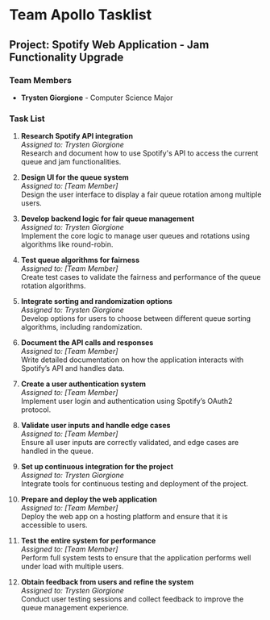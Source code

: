 # Team Apollo Tasklist

## Project: Spotify Web Application - Jam Functionality Upgrade

### Team Members
- **Trysten Giorgione** - Computer Science Major

### Task List

1. **Research Spotify API integration**  
   _Assigned to: Trysten Giorgione_  
   Research and document how to use Spotify's API to access the current queue and jam functionalities.

2. **Design UI for the queue system**  
   _Assigned to: [Team Member]_  
   Design the user interface to display a fair queue rotation among multiple users.

3. **Develop backend logic for fair queue management**  
   _Assigned to: Trysten Giorgione_  
   Implement the core logic to manage user queues and rotations using algorithms like round-robin.

4. **Test queue algorithms for fairness**  
   _Assigned to: [Team Member]_  
   Create test cases to validate the fairness and performance of the queue rotation algorithms.

5. **Integrate sorting and randomization options**  
   _Assigned to: Trysten Giorgione_  
   Develop options for users to choose between different queue sorting algorithms, including randomization.

6. **Document the API calls and responses**  
   _Assigned to: [Team Member]_  
   Write detailed documentation on how the application interacts with Spotify’s API and handles data.

7. **Create a user authentication system**  
   _Assigned to: [Team Member]_  
   Implement user login and authentication using Spotify’s OAuth2 protocol.

8. **Validate user inputs and handle edge cases**  
   _Assigned to: [Team Member]_  
   Ensure all user inputs are correctly validated, and edge cases are handled in the queue.

9. **Set up continuous integration for the project**  
   _Assigned to: Trysten Giorgione_  
   Integrate tools for continuous testing and deployment of the project.

10. **Prepare and deploy the web application**  
   _Assigned to: [Team Member]_  
   Deploy the web app on a hosting platform and ensure that it is accessible to users.

11. **Test the entire system for performance**  
   _Assigned to: [Team Member]_  
   Perform full system tests to ensure that the application performs well under load with multiple users.

12. **Obtain feedback from users and refine the system**  
   _Assigned to: Trysten Giorgione_  
   Conduct user testing sessions and collect feedback to improve the queue management experience.
